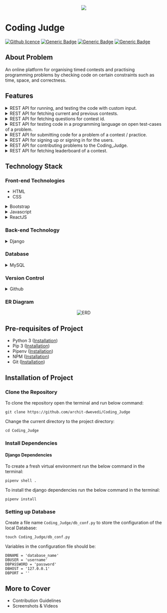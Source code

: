 <div align="center">
  <img src="https://github.com/archit-dwevedi/archit-dwevedi/blob/master/Coding_Judge/Documentation/Coding-Judge.png">
</div>

# Coding Judge

[![Github licence](https://img.shields.io/badge/License-MIT-brightgreen.svg)](https://github.com/archit-dwevedi/Coding_Judge/blob/master/LICENSE) [![Generic Badge](https://img.shields.io/badge/Python_Version-3.7.2-brightgreen.svg)](https://github.com/archit-dwevedi/Coding_Judge) [![Generic Badge](https://img.shields.io/badge/Django-3.0.2-brightgreen.svg)](https://docs.djangoproject.com/en/3.0/) [![Generic Badge](https://img.shields.io/badge/Vulnerabilities-0-brightgreen.svg)](https://github.com/archit-dwevedi/Coding_Judge) 

## About Problem

An online platform for organising timed contests and practising programming problems by checking code on certain constraints such as time, space, and correctness.

##  Features

<details>
    <summary>REST API for running, and testing the code with custom input.</summary><br>
    A RESTful API for running and testing code in various programming languages.<br>
Supported Programming Languages -
<ul>
    <li>C / C++ (Language Code: 001)</li>
    <li>Java (Language Code: 002)</li>
    <li>Python (Language Code: 003)</li>
</ul>
</details>

<details>
    <summary>REST API for fetching current and previous contests.</summary>
</details>

<details>
    <summary>REST API for fetching questions for contest id.</summary>
</details>

<details>
    <summary>REST API for testing code in a programming language on open test-cases of a problem.</summary>
</details>

<details>
    <summary>REST API for submitting code for a problem of a contest / practice.</summary><br>
    Practice will also be a type of contest which have a very large end time. Due to which we will have the Leaderboard for overall Practice. Kind of All time Leaderboards.
    <br>
    Also it must have a feature of generating shortend URL of the submission Link. If the submitted solution is not submitted to a current ongoing contest.
</details>

<details>
    <summary>REST API for signing up or signing in for the users.</summary>
</details>

<details>
    <summary>REST API for contributing problems to the Coding_Judge.</summary>
</details>

<details>
    <summary>REST API for fetching leaderboard of a contest.</summary>
</details>


## Technology Stack

### Front-end Technologies

<ul>
    <li>HTML</li>
    <li>CSS</li>
</ul>

<details>
    <summary>Bootstrap</summary>
    <h4>
        What is Bootstrap?
    </h4>
    <p>
        Bootstrap is a CSS Framework for developing responsive and mobile-first websites.
    </p>
    <h4>
        Why Bootstrap?
    </h4>
    <p>
        This question can have two percepective which is -
        <ul>
            <li>Why to use Bootstrap?</li>
            <li>Why Bootstrap not Foundation or Pure?</li>
    	</ul>
    	<h5>
        	Why to use Bootstrap?
    	</h5>
    	To make the web-app responsive and mobile-friendly.
        <h5>
        	Why Bootstrap not Foundation or Pure?    
    	</h5>
    	The main advantage of Foundation or Pure over Bootstrap is that they are more customizable over Bootstrap. But in this project most of the users will visit from PC due to which the Bootstrap is the best choice for responsive and mobile-first website.<br>
        <b>Reference:</b> <a href="https://azmind.com/bootstrap-vs-foundation/#difference">Bootstrap vs Foundation</a>
    </p>
</details>

<details>
    <summary>Javascript</summary>
    <h4>
        What is Javascript?
    </h4>
    <p>
        Javascript is a programming language for web which can update and change both HTML and CSS.
    </p>
    <h4>
        Why Javascript?
    </h4>
    <ul>
        <li>For submitting code asynchronously.</li>
        <li>For updating the submmision results asynchronously.</li>
    </ul>
</details>

<details>
    <summary>ReactJS</summary>
    <h4>
        What is React?
    </h4>
    <p>
        React is a JavaScript library that builds user interfaces for single-page applications by dividing UI into composable components.
    </p>
    <h4>
        Why React?
    </h4>
    <ul>
        <li>Fast Rendering of web-pages using virtual DOM - Web-pages rending is a critical major task of the project as per percepective of performance./li>
        <li>Abstraction - Not Exposing complex internals of the code to the user.</li>
        <li>Reusable Components - There are lots of places where the same components of the webpage can be used.
        <br>For Example:
            <ul>
                <li>Coding Environment on the Practice page / Contest page.</li>
                <li>Problems Addition page as a individual component / on addition of a problem for a contest.</li>
            </ul>
        </li>
    </ul>
    <br><b>Reference:</b> <a href="https://stories.jotform.com/7-reasons-why-you-should-use-react-ad420c634247">Reasons to use React</a>
</details>

### Back-end Technology

<details>
	<summary>Django</summary>
    <h4>
        What is Django?
    </h4>
    Django is a high-level python web framework that encourages rapid Development and clean, pragmatic design.
    <h4>
        Why Django?
    </h4>
    <ul>
        <li>Scalable & Reliable - It's been 13 years Django started developing its framework</li>
        <li>Secure - As it have inbuilt authentication, authorization and session management which makes it secure.</li>
        <li>In-built Admin.</li>
        <li>MVC Architecture</li>
    </ul>
    <br><b>Reference:</b> <a href="https://djangostars.com/blog/why-we-use-django-framework/">Why Django?</a>
</details>

### Database

<details>
    <summary>MySQL</summary>
    <h4>
        What is MySQL?
    </h4>
    MySQL is a open-source relational database management system.
    <h4>
        Why MySQL?
    </h4>
    To understand the fact that why we have chosen MySQL over MongoDB or Cassandra. We have to understand CAP Theorem.<br>
    <b>CAP Theorem:</b> CAP theorem stands for "Consistency", "Availability", and "Partition Tolerance". According to CAP Theorem we can choose any two things at a time in a database. That is either "CP", "AP", or "CA" and for each of these type of the these we have several database from which we can choose.
    <ul>
        <li>CP: MongoDB</li>
        <li>CA: MySQL</li>
        <li>AP: Cassandra</li>
    </ul>
    <div align="center">
      <img src="https://miro.medium.com/max/1342/1*7mDBUO-j0yws52wZlSxbAg.png">
    </div>
    <br><br>As in our project the consistency and availability are the most important factor because there will be several users which will hit at the same time during the contest due to which the availability of the website is important. For Short-contest the updatation of the submission results should be consistent as much as possibile.
    <br><b>For Example:</b> Let's say the database is replicated into two parts that is A and B. Their is a user named "X" who submitted the solution for some problem after which a Docker Container is created for running the code into an isolated environment. After successfully running the code, the results are updated to the database replica A. But due to inconsistency issue in the database it is not updated on the database replica B. Due to which the submission results are not getting updated on the user-end. Therefore, consistency is very important for our system.<br>
    <b>Reference:</b> <a href="https://medium.com/@bikas.katwal10/mongodb-vs-cassandra-vs-rdbms-where-do-they-stand-in-the-cap-theorem-1bae779a7a15">What is CAP Theorem?</a>
</details>

### Version Control

<details>
    <summary>Github</summary>
</details>

### ER Diagram

<div align="center">
  <img src="https://github.com/archit-dwevedi/archit-dwevedi.github.io/blob/master/Coding_Judge/Documentation/ERD.jpg" alt="ERD">
</div>

## Pre-requisites of Project

<ul>
    <li>Python 3 (<a href="https://docs.python-guide.org/starting/install3/linux/">Installation</a>)</li>
    <li>Pip 3 (<a href="https://linuxize.com/post/how-to-install-pip-on-ubuntu-18.04/">Installation</a>)</li>
    <li>Pipenv (<a href="http://manpages.ubuntu.com/manpages/eoan/man1/pipenv.1.html">Installation</a>)</li>
    <li>NPM (<a href="https://www.npmjs.com/get-npm">Installation</a>)</li>
    <li>Git (<a href="https://git-scm.com/book/en/v2/Getting-Started-Installing-Git">Installation</a>)</li>
</ul>

## Installation of Project

### Clone the Repository

To clone the repository open the terminal and run below command:

```
git clone https://github.com/archit-dwevedi/Coding_Judge
```

Change the current directory to the project directory:

```
cd Coding_Judge
```

### Install Dependencies

#### Django Dependencies

To create a fresh virtual environment run the below command in the terminal:

```
pipenv shell .
```

To install the django dependencies run the below command in the terminal:

```
pipenv install
```

### Setting up Database

Create a file name `Coding_Judge/db_conf.py` to store the configuration of the local Database:

```
touch Coding_Judge/db_conf.py
```

Variables in the configuration file should be:

```
DBNAME = 'database_name'
DBUSER = 'username'
DBPASSWORD = 'password'
DBHOST = '127.0.0.1'
DBPORT = ''
```

## More to Cover

<ul>
    <li>Contribution Guidelines</li>
    <li>Screenshots & Videos</li>
</ul>
